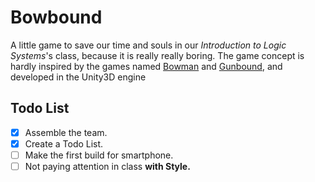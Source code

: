 # Bowbound
A little game to save our time and souls in our *Introduction to Logic Systems*'s class, because it is really really boring.
The game concept is hardly inspired by the games named [Bowman](http://www.addictinggames.com/sports-games/bowman.jsp) and [Gunbound](http://www.gunbound.com/), and developed in the Unity3D engine

## Todo List
- [x] Assemble the team.
- [x] Create a Todo List.
- [ ] Make the first build for smartphone.
- [ ] Not paying attention in class **with Style.**
